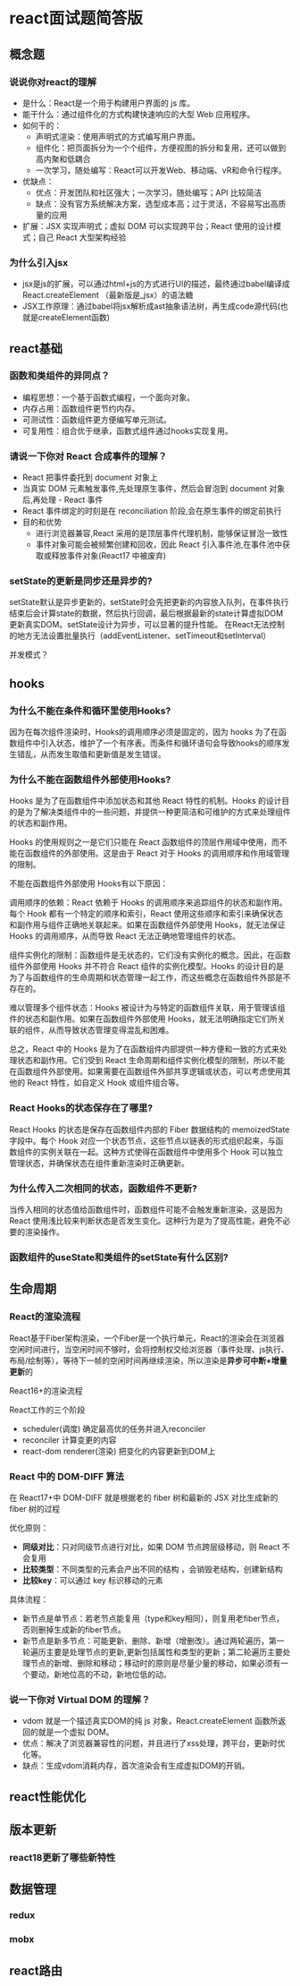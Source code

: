 # react面试题简答版

## 概念题
### 说说你对react的理解
- 是什么：React是一个用于构建用户界面的 js 库。
- 能干什么：通过组件化的方式构建快速响应的大型 Web 应用程序。
- 如何干的：
   - 声明式渲染：使用声明式的方式编写用户界面。
   - 组件化：把页面拆分为一个个组件，方便视图的拆分和复用，还可以做到高内聚和低耦合
   - 一次学习，随处编写：React可以开发Web、移动端、vR和命令行程序。
- 优缺点：
   - 优点：开发团队和社区强大；一次学习，随处编写；API 比较简洁
   - 缺点：没有官方系统解决方案，选型成本高；过于灵活，不容易写出高质量的应用
- 扩展：JSX 实现声明式；虚拟 DOM 可以实现跨平台；React 使用的设计模式；自己 React 大型架构经验
### 为什么引入jsx
- jsx是js的扩展，可以通过html+js的方式进行UI的描述，最终通过babel编译成 React.createElement （最新版是_jsx）的语法糖
- JSX工作原理：通过babel将jsx解析成ast抽象语法树，再生成code源代码(也就是createElement函数)
## react基础
### 函数和类组件的异同点？
- 编程思想：一个基于函数式编程，一个面向对象。
- 内存占用：函数组件更节约内存。
- 可测试性：函数组件更方便编写单元测试。
- 可复用性：组合优于继承，函数式组件通过hooks实现复用。
### 请说一下你对 React 合成事件的理解？
- React 把事件委托到 document 对象上
- 当真实 DOM 元素触发事件,先处理原生事件，然后会冒泡到 document 对象后,再处理 - React 事件
- React 事件绑定的时刻是在 reconciliation 阶段,会在原生事件的绑定前执行
- 目的和优势
   - 进行浏览器兼容,React 采用的是顶层事件代理机制，能够保证冒泡一致性
   - 事件对象可能会被频繁创建和回收，因此 React 引入事件池,在事件池中获取或释放事件对象(React17 中被废弃)
### setState的更新是同步还是异步的?
setState默认是异步更新的，setState时会先把更新的内容放入队列，在事件执行结束后会计算state的数据，然后执行回调，最后根据最新的state计算虚拟DOM更新真实DOM。setState设计为异步，可以显著的提升性能。
在React无法控制的地方无法设置批量执行（addEventListener、setTimeout和setInterval）

并发模式？
## hooks
### 为什么不能在条件和循环里使用Hooks?
因为在每次组件渲染时，Hooks的调用顺序必须是固定的，因为 hooks 为了在函数组件中引入状态，维护了一个有序表。而条件和循环语句会导致hooks的顺序发生错乱，从而发生取值和更新值是发生错误。
### 为什么不能在函数组件外部使用Hooks?
Hooks 是为了在函数组件中添加状态和其他 React 特性的机制。Hooks 的设计目的是为了解决类组件中的一些问题，并提供一种更简洁和可维护的方式来处理组件的状态和副作用。

Hooks 的使用规则之一是它们只能在 React 函数组件的顶层作用域中使用，而不能在函数组件的外部使用。这是由于 React 对于 Hooks 的调用顺序和作用域管理的限制。

不能在函数组件外部使用 Hooks有以下原因：

调用顺序的依赖：React 依赖于 Hooks 的调用顺序来追踪组件的状态和副作用。每个 Hook 都有一个特定的顺序和索引，React 使用这些顺序和索引来确保状态和副作用与组件正确地关联起来。如果在函数组件外部使用 Hooks，就无法保证 Hooks 的调用顺序，从而导致 React 无法正确地管理组件的状态。

组件实例化的限制：函数组件是无状态的，它们没有实例化的概念。因此，在函数组件外部使用 Hooks 并不符合 React 组件的实例化模型。Hooks 的设计目的是为了与函数组件的生命周期和状态管理一起工作，而这些概念在函数组件外部是不存在的。

难以管理多个组件状态：Hooks 被设计为与特定的函数组件关联，用于管理该组件的状态和副作用。如果在函数组件外部使用 Hooks，就无法明确指定它们所关联的组件，从而导致状态管理变得混乱和困难。

总之，React 中的 Hooks 是为了在函数组件内部提供一种方便和一致的方式来处理状态和副作用。它们受到 React 生命周期和组件实例化模型的限制，所以不能在函数组件外部使用。如果需要在函数组件外部共享逻辑或状态，可以考虑使用其他的 React 特性，如自定义 Hook 或组件组合等。
### React Hooks的状态保存在了哪里?
React Hooks 的状态是保存在函数组件内部的 Fiber 数据结构的 memoizedState 字段中。每个 Hook 对应一个状态节点，这些节点以链表的形式组织起来，与函数组件的实例关联在一起。这种方式使得在函数组件中使用多个 Hook 可以独立管理状态，并确保状态在组件重新渲染时正确更新。
### 为什么传入二次相同的状态，函数组件不更新?
当传入相同的状态值给函数组件时，函数组件可能不会触发重新渲染，这是因为 React 使用浅比较来判断状态是否发生变化。这种行为是为了提高性能，避免不必要的渲染操作。
### 函数组件的useState和类组件的setState有什么区别?

## 生命周期
### React的渲染流程
React基于Fiber架构渲染，一个Fiber是一个执行单元，React的渲染会在浏览器空闲时间进行，当空闲时间不够时，会将控制权交给浏览器（事件处理、js执行、布局/绘制等），等待下一帧的空闲时间再继续渲染，所以渲染是**异步可中断+增量更新**的

React16+的渲染流程

React工作的三个阶段
- scheduler(调度) 确定最高优的任务并进入reconciler
- reconciler 计算变更的内容
- react-dom renderer(渲染) 把变化的内容更新到DOM上
### React 中的 DOM-DIFF 算法
在 React17+中 DOM-DIFF 就是根据老的 fiber 树和最新的 JSX 对比生成新的 fiber 树的过程

优化原则：
- **同级对比**：只对同级节点进行对比，如果 DOM 节点跨层级移动，则 React 不会复用
- **比较类型**：不同类型的元素会产出不同的结构 ，会销毁老结构，创建新结构
- **比较key**：可以通过 key 标识移动的元素

具体流程：
- 新节点是单节点：若老节点能复用（type和key相同），则复用老fiber节点，否则删掉生成新的fiber节点。
- 新节点是新多节点：可能更新、删除、新增（增删改）。通过两轮遍历，第一轮遍历主要是处理节点的更新,更新包括属性和类型的更新；第二轮遍历主要处理节点的新增、删除和移动；移动时的原则是尽量少量的移动，如果必须有一个要动，新地位高的不动，新地位低的动。
### 说一下你对 Virtual DOM 的理解？
- vdom 就是一个描述真实DOM的纯 js 对象，React.createElement 函数所返回的就是一个虚拟 DOM。
- 优点：解决了浏览器兼容性的问题，并且进行了xss处理，跨平台，更新时优化等。
- 缺点：生成vdom消耗内存，首次渲染会有生成虚拟DOM的开销。




## react性能优化
## 版本更新
### react18更新了哪些新特性
## 数据管理
### redux
### mobx
## react路由

